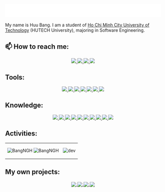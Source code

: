 <p align="center">
  <a href="https://github.com/BangNGH"> <img loading="lazy" alt="Welcome" src="welcome.svg"/> </a>
</p>

My name is Huu Bang. I am a student of [Ho Chi Minh City University of Technology](https://www.hutech.edu.vn/) (HUTECH University), majoring in Software Engineering.<br>

## 📫 How to reach me: 
<p align="center">
  <a href="https://www.facebook.com/BangNGH/" alt="Facebook">
    <img src="https://img.icons8.com/fluent/48/000000/facebook-new.png" target="_blank" />
  </a> 
  <a href="mailto:BangNGH@gmail.com" alt="Email">
    <img src="https://img.icons8.com/fluent/48/000000/mailing.png"/>
  </a>
    <a href="https://www.instagram.com/_nghbang/" alt="Instagram">
    <img src="https://skillicons.dev/icons?i=instagram" target="_blank" />
  </a> 
   <a href="https://github.com/BangNGH" alt="Github">
    <img src="https://skillicons.dev/icons?i=github" target="_blank" />
  </a> 
</p>

## Tools: 
<p align="center">
   <a href="https://github.com/BangNGH" alt="Github">
   <img src="https://skillicons.dev/icons?i=postman"/>
  <img src="https://img.icons8.com/color/48/000000/microsoft-sql-server.png"/>
  <img src="https://img.icons8.com/color/48/000000/mysql-logo.png"/>
  <img src="https://img.icons8.com/color/48/000000/git.png"/>
  <img src="https://img.icons8.com/color/48/000000/github-2.png"/>
  <img src="https://img.icons8.com/color/48/000000/visual-studio-code-2019.png"/>
  <img src="https://img.icons8.com/color/48/null/visual-studio--v2.png"/>
  </a>
</p>

## Knowledge: 
<p align="center">
   <a href="https://github.com/BangNGH" alt="Github">
  <img src="https://skillicons.dev/icons?i=dotnet"/>
<img src="https://skillicons.dev/icons?i=c"/>
  <img src="https://skillicons.dev/icons?i=cs"/>
<img src="https://skillicons.dev/icons?i=mysql"/>
 <img src="https://skillicons.dev/icons?i=java"/>
 <img src="https://skillicons.dev/icons?i=spring"/>
  <img src="https://skillicons.dev/icons?i=js"/>
   <img src="https://skillicons.dev/icons?i=html"/>
    <img src="https://skillicons.dev/icons?i=css"/>
   <img src="https://skillicons.dev/icons?i=bootstrap"/>
       </a>
</p>

## Activities:

<table style="width:100%;">
  <tr>
    <td>
      <img src="https://github-readme-stats.vercel.app/api/top-langs/?username=BangNGH&bg_color=FFFFFF00&text_color=179fa3&layout=compact&hide=CSS&langs_count=10&custom_title=Language" alt="BangNGH" width="100%"/>
      <img src="https://github-readme-stats.vercel.app/api?username=BangNGH&bg_color=FFFFFF00&text_color=179fa3&show_icons=true&count_private=true&include_all_commits=true&custom_title=Activities%20on%20Github" alt="BangNGH" width="100%"/>
    </td>
    <td>
      <p align="center"> 
        <img src="https://cdn.dribbble.com/users/1059583/screenshots/4171367/coding-freak.gif" alt="dev" width="100%"/>
      </p>
    </td>
  </tr>
</table>

## My own projects:

<p align="center">
<a href="https://github.com/BangNGH/Coach_Ticket_Website">
  <!-- Change the `github-readme-stats.anuraghazra1.vercel.app` to `github-readme-stats.vercel.app`  -->
  <img align="center" src="https://github-readme-stats.vercel.app/api/pin/?username=BangNGH&repo=Coach_Ticket_Website&theme=shadow_blue" />
</a>    
<a href="https://github.com/BangNGH/FurnitureStore">
  <!-- Change the `github-readme-stats.anuraghazra1.vercel.app` to `github-readme-stats.vercel.app`  -->
  <img align="center" src="https://github-readme-stats.vercel.app/api/pin/?username=BangNGH&repo=FurnitureStore&theme=buefy" />
</a>

<a href="https://github.com/nguyenvanvinh1012/FoodSocialNetWorkProject">
  <!-- Change the `github-readme-stats.anuraghazra1.vercel.app` to `github-readme-stats.vercel.app`  -->
  <img align="center" src="https://github-readme-stats.vercel.app/api/pin/?username=nguyenvanvinh1012&repo=FoodSocialNetWorkProject&theme=vue" />
</a>    
<a href="https://github.com/BangNGH/ManageBooks">
  <!-- Change the `github-readme-stats.anuraghazra1.vercel.app` to `github-readme-stats.vercel.app`  -->
  <img align="center" src="https://github-readme-stats.vercel.app/api/pin/?username=BangNGH&repo=ManageBooks&theme=graywhite" />
</a>    
</p>
